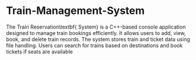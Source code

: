 # Train-Management-System
The Train Reservation\textbf{ System} is a C++-based console application designed to manage train bookings efficiently. It allows users to add, view, book, and delete train records. The system stores train and ticket data using file handling. Users can search for trains based on destinations and book tickets if seats are available
